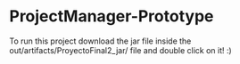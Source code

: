 # ProjectManager-Prototype
To run this project download the jar file inside the out/artifacts/ProyectoFinal2_jar/ file and double click on it! :)
